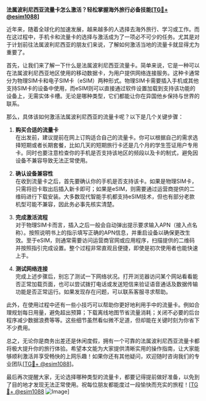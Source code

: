 **法属波利尼西亚流量卡怎么激活？轻松掌握海外旅行必备技能[[TG💪+ @esim1088](https://t.me/s/esim1088)]**

近年来，随着全球化的加速发展，越来越多的人选择去海外旅行、学习或工作。而在这过程中，手机卡和流量卡的选择与激活成为了一项必不可少的任务。尤其是对于计划前往法属波利尼西亚的朋友们来说，了解如何激活当地的流量卡就显得尤为重要了。

首先，让我们来了解一下什么是法属波利尼西亚流量卡。简单来说，它是一种可以在法属波利尼西亚地区使用的移动数据卡，为用户提供网络连接服务。这种卡通常分为物理SIM卡和电子SIM卡（eSIM）两种形式。物理SIM卡需要插入手机或其他支持SIM卡的设备中使用，而eSIM则可以直接通过软件设置加载到支持该功能的设备上，无需实体卡槽。无论是哪种类型，它们都能让你在异国他乡保持与世界的联系。

那么，具体该如何激活法属波利尼西亚的流量卡呢？以下是几个关键步骤：

1. **购买合适的流量卡**  
   在出发前，建议提前在网上订购适合自己的流量卡。你可以根据自己的需求选择短期或者长期套餐，比如几天的短期旅行卡还是几个月的学生签证用户专用卡。同时也要注意检查你的手机是否支持该地区的频段以及卡的制式，避免因设备不兼容导致无法正常使用。

2. **确认设备兼容性**  
   在收到流量卡之后，首先要确认你的手机是否支持该卡。如果是物理SIM卡，只需将旧卡取出后插入新卡即可；如果是eSIM，则需要通过运营商提供的二维码进行下载安装。大多数现代智能手机都支持eSIM技术，但也有部分老款机型可能不兼容，因此务必事先核实清楚。

3. **完成激活流程**  
   对于物理SIM卡而言，插入之后一般会自动弹出提示要求输入APN（接入点名称）。按照说明书上的指示填写正确的APN信息，并重启设备以确保更改生效。至于eSIM，则通常需要访问运营商官网或应用程序，扫描提供的二维码并按照指引完成设置。整个过程非常直观且便捷，即使是初次使用者也能快速上手。

4. **测试网络连接**  
   完成上述步骤后，别忘了测试一下网络状况。打开浏览器访问某个网站看看能否正常加载页面，也可以尝试拨打电话或发送短信来验证语音通话及数据传输功能是否正常运行。如果发现存在问题，可以联系客服寻求帮助。

此外，在使用过程中还有一些小技巧可以帮助你更好地利用手中的流量卡。例如合理规划每日用量，避免超出预算；下载离线地图节省流量消耗；关闭不必要的后台程序减少数据浪费等等。这些细节虽然看似微不足道，但却能在关键时刻为你省下不少费用。

总之，无论你是商务出差还是休闲度假，拥有一个可靠的法属波利尼西亚流量卡都将极大提升你的旅行体验。希望本文能为大家提供清晰实用的操作指南，让大家能够顺利激活并享受畅快的上网乐趣！如果你还有其他疑问，欢迎随时咨询我们的专业团队[[TG💪+ @esim1088](https://t.me/s/esim1088)]。

最后再次提醒大家，无论选择哪种类型的流量卡，都要记得提前做好准备，以免到了目的地才发现无法正常使用。祝每位朋友都能度过一段愉快而充实的旅程！[[TG💪+ @esim1088](https://t.me/s/esim1088) ![Image](https://i.postimg.cc/4NQfJmqS/Snipaste-2025-05-13-00-14-12.png)]